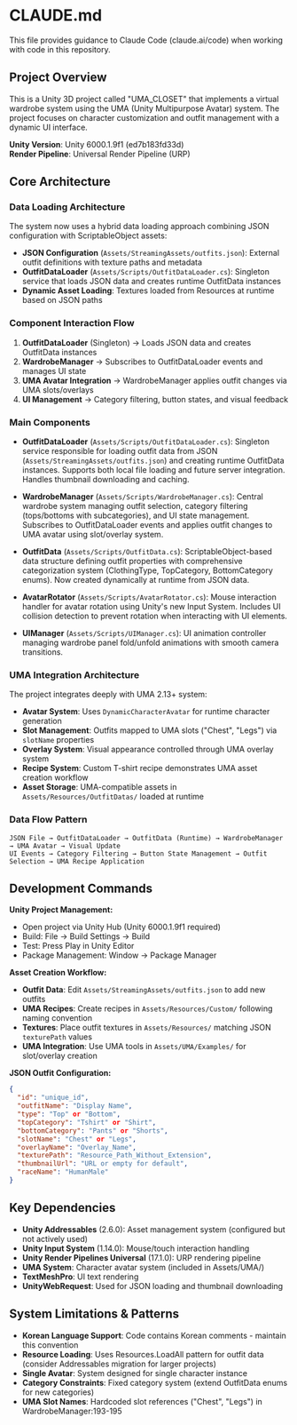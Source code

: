 # CLAUDE.md

This file provides guidance to Claude Code (claude.ai/code) when working with code in this repository.

## Project Overview

This is a Unity 3D project called "UMA_CLOSET" that implements a virtual wardrobe system using the UMA (Unity Multipurpose Avatar) system. The project focuses on character customization and outfit management with a dynamic UI interface.

**Unity Version**: Unity 6000.1.9f1 (ed7b183fd33d)  
**Render Pipeline**: Universal Render Pipeline (URP)

## Core Architecture

### Data Loading Architecture

The system now uses a hybrid data loading approach combining JSON configuration with ScriptableObject assets:

- **JSON Configuration** (`Assets/StreamingAssets/outfits.json`): External outfit definitions with texture paths and metadata
- **OutfitDataLoader** (`Assets/Scripts/OutfitDataLoader.cs`): Singleton service that loads JSON data and creates runtime OutfitData instances
- **Dynamic Asset Loading**: Textures loaded from Resources at runtime based on JSON paths

### Component Interaction Flow

1. **OutfitDataLoader** (Singleton) → Loads JSON data and creates OutfitData instances
2. **WardrobeManager** → Subscribes to OutfitDataLoader events and manages UI state
3. **UMA Avatar Integration** → WardrobeManager applies outfit changes via UMA slots/overlays
4. **UI Management** → Category filtering, button states, and visual feedback

### Main Components

- **OutfitDataLoader** (`Assets/Scripts/OutfitDataLoader.cs`): Singleton service responsible for loading outfit data from JSON (`Assets/StreamingAssets/outfits.json`) and creating runtime OutfitData instances. Supports both local file loading and future server integration. Handles thumbnail downloading and caching.

- **WardrobeManager** (`Assets/Scripts/WardrobeManager.cs`): Central wardrobe system managing outfit selection, category filtering (tops/bottoms with subcategories), and UI state management. Subscribes to OutfitDataLoader events and applies outfit changes to UMA avatar using slot/overlay system.

- **OutfitData** (`Assets/Scripts/OutfitData.cs`): ScriptableObject-based data structure defining outfit properties with comprehensive categorization system (ClothingType, TopCategory, BottomCategory enums). Now created dynamically at runtime from JSON data.

- **AvatarRotator** (`Assets/Scripts/AvatarRotator.cs`): Mouse interaction handler for avatar rotation using Unity's new Input System. Includes UI collision detection to prevent rotation when interacting with UI elements.

- **UIManager** (`Assets/Scripts/UIManager.cs`): UI animation controller managing wardrobe panel fold/unfold animations with smooth camera transitions.

### UMA Integration Architecture

The project integrates deeply with UMA 2.13+ system:
- **Avatar System**: Uses `DynamicCharacterAvatar` for runtime character generation
- **Slot Management**: Outfits mapped to UMA slots ("Chest", "Legs") via `slotName` properties
- **Overlay System**: Visual appearance controlled through UMA overlay system
- **Recipe System**: Custom T-shirt recipe demonstrates UMA asset creation workflow
- **Asset Storage**: UMA-compatible assets in `Assets/Resources/OutfitDatas/` loaded at runtime

### Data Flow Pattern

```
JSON File → OutfitDataLoader → OutfitData (Runtime) → WardrobeManager → UMA Avatar → Visual Update
UI Events → Category Filtering → Button State Management → Outfit Selection → UMA Recipe Application
```

## Development Commands

**Unity Project Management:**
- Open project via Unity Hub (Unity 6000.1.9f1 required)
- Build: File → Build Settings → Build  
- Test: Press Play in Unity Editor
- Package Management: Window → Package Manager

**Asset Creation Workflow:**
- **Outfit Data**: Edit `Assets/StreamingAssets/outfits.json` to add new outfits
- **UMA Recipes**: Create recipes in `Assets/Resources/Custom/` following naming convention
- **Textures**: Place outfit textures in `Assets/Resources/` matching JSON `texturePath` values
- **UMA Integration**: Use UMA tools in `Assets/UMA/Examples/` for slot/overlay creation

**JSON Outfit Configuration:**
```json
{
  "id": "unique_id",
  "outfitName": "Display Name",
  "type": "Top" or "Bottom", 
  "topCategory": "Tshirt" or "Shirt",
  "bottomCategory": "Pants" or "Shorts",
  "slotName": "Chest" or "Legs",
  "overlayName": "Overlay_Name",
  "texturePath": "Resource_Path_Without_Extension",
  "thumbnailUrl": "URL or empty for default",
  "raceName": "HumanMale"
}
```

## Key Dependencies

- **Unity Addressables** (2.6.0): Asset management system (configured but not actively used)
- **Unity Input System** (1.14.0): Mouse/touch interaction handling  
- **Unity Render Pipelines Universal** (17.1.0): URP rendering pipeline
- **UMA System**: Character avatar system (included in Assets/UMA/)
- **TextMeshPro**: UI text rendering
- **UnityWebRequest**: Used for JSON loading and thumbnail downloading

## System Limitations & Patterns

- **Korean Language Support**: Code contains Korean comments - maintain this convention
- **Resource Loading**: Uses Resources.LoadAll pattern for outfit data (consider Addressables migration for larger projects)
- **Single Avatar**: System designed for single character instance
- **Category Constraints**: Fixed category system (extend OutfitData enums for new categories)
- **UMA Slot Names**: Hardcoded slot references ("Chest", "Legs") in WardrobeManager:193-195